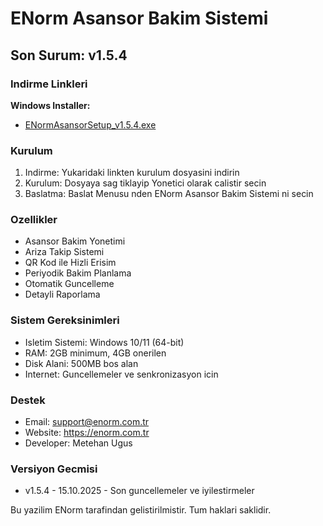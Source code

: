 ﻿# ENorm Asansor Bakim Sistemi

## Son Surum: v1.5.4

### Indirme Linkleri

**Windows Installer:**
- [ENormAsansorSetup_v1.5.4.exe](https://github.com/metehan-ugus/ENorm-Release/releases/latest/download/ENormAsansorSetup_v1.5.4.exe)

### Kurulum

1. Indirme: Yukaridaki linkten kurulum dosyasini indirin
2. Kurulum: Dosyaya sag tiklayip Yonetici olarak calistir secin
3. Baslatma: Baslat Menusu nden ENorm Asansor Bakim Sistemi ni secin

### Ozellikler

- Asansor Bakim Yonetimi
- Ariza Takip Sistemi
- QR Kod ile Hizli Erisim
- Periyodik Bakim Planlama
- Otomatik Guncelleme
- Detayli Raporlama

### Sistem Gereksinimleri

- Isletim Sistemi: Windows 10/11 (64-bit)
- RAM: 2GB minimum, 4GB onerilen
- Disk Alani: 500MB bos alan
- Internet: Guncellemeler ve senkronizasyon icin

### Destek

- Email: support@enorm.com.tr
- Website: https://enorm.com.tr
- Developer: Metehan Ugus

### Versiyon Gecmisi

- v1.5.4 - 15.10.2025 - Son guncellemeler ve iyilestirmeler

Bu yazilim ENorm tarafindan gelistirilmistir. Tum haklari saklidir.

